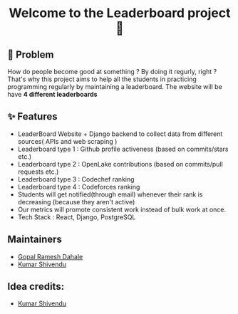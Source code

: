 <h1 align="center">Welcome to the Leaderboard project 👋</h1>

## 🤔 Problem
How do people become good at something ? By doing it regurly, right ? That's why this project aims to help all the students in practicing programming regularly by maintaining a leaderboard. The website will be have **4 different leaderboards**

## ✨ Features
- LeaderBoard Website + Django backend to collect data from different sources( APIs and web scraping )
- Leaderboard type 1 : Github profile activeness (based on commits/stars etc.)
- Leaderboard type 2 : OpenLake contributions (based on commits/pull requests etc.)
- Leaderboard type 3 : Codechef ranking
- Leaderboard type 4 : Codeforces ranking
- Students will get notified(through email) whenever their rank is decreasing (because they aren't active)
- Our metrics will promote consistent work instead of bulk work at once.
- Tech Stack : React, Django, PostgreSQL

## Maintainers
- [Gopal Ramesh Dahale](https://github.com/Gopal-Dahale)
- [Kumar Shivendu](https://github.com/KShivendu)

## Idea credits:
- [Kumar Shivendu](https://github.com/KShivendu)
